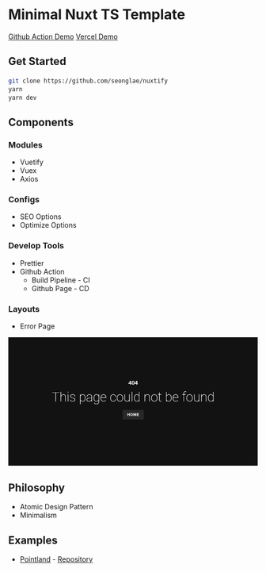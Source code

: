 # Minimal Nuxt TS Template
[Github Action Demo](https://seonglae.github.io/nuxtify)
[Vercel Demo](https://nuxtify.vercel.app)
## Get Started

```bash
git clone https://github.com/seonglae/nuxtify
yarn
yarn dev
```

## Components

### Modules

- Vuetify
- Vuex
- Axios

### Configs

- SEO Options
- Optimize Options

### Develop Tools

- Prettier
- Github Action
  - Build Pipeline - CI
  - Github Page - CD

### Layouts

- Error Page

![Error Page](image/error.png)

## Philosophy

- Atomic Design Pattern
- Minimalism

## Examples

- [Pointland](point.seongland.com) - [Repository](github.com/seongland/pointland)

